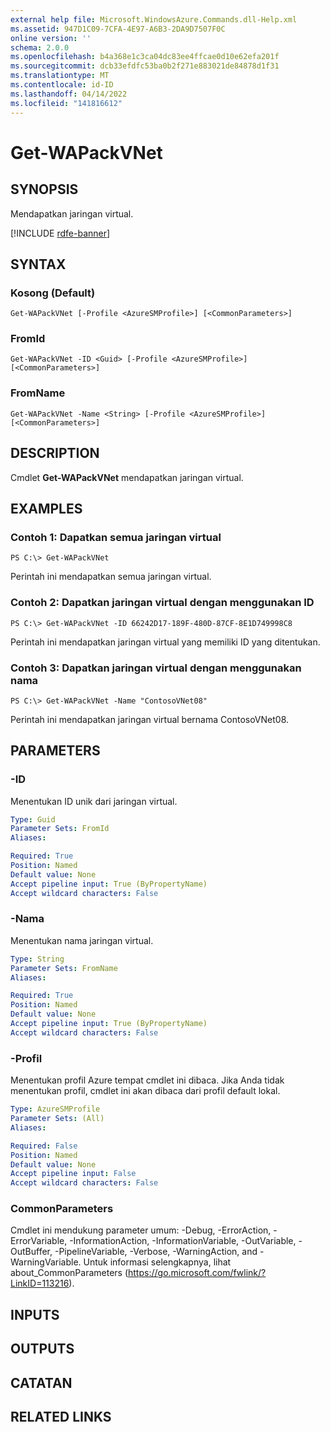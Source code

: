 ```yaml
---
external help file: Microsoft.WindowsAzure.Commands.dll-Help.xml
ms.assetid: 947D1C09-7CFA-4E97-A6B3-2DA9D7507F0C
online version: ''
schema: 2.0.0
ms.openlocfilehash: b4a368e1c3ca04dc83ee4ffcae0d10e62efa201f
ms.sourcegitcommit: dcb33efdfc53ba0b2f271e883021de84878d1f31
ms.translationtype: MT
ms.contentlocale: id-ID
ms.lasthandoff: 04/14/2022
ms.locfileid: "141816612"
---
```

# Get-WAPackVNet

## SYNOPSIS
Mendapatkan jaringan virtual.

[!INCLUDE [rdfe-banner](../../includes/rdfe-banner.md)]

## SYNTAX

### Kosong (Default)
```
Get-WAPackVNet [-Profile <AzureSMProfile>] [<CommonParameters>]
```

### FromId
```
Get-WAPackVNet -ID <Guid> [-Profile <AzureSMProfile>] [<CommonParameters>]
```

### FromName
```
Get-WAPackVNet -Name <String> [-Profile <AzureSMProfile>] [<CommonParameters>]
```

## DESCRIPTION
Cmdlet **Get-WAPackVNet** mendapatkan jaringan virtual.

## EXAMPLES

### Contoh 1: Dapatkan semua jaringan virtual
```
PS C:\> Get-WAPackVNet
```

Perintah ini mendapatkan semua jaringan virtual.

### Contoh 2: Dapatkan jaringan virtual dengan menggunakan ID
```
PS C:\> Get-WAPackVNet -ID 66242D17-189F-480D-87CF-8E1D749998C8
```

Perintah ini mendapatkan jaringan virtual yang memiliki ID yang ditentukan.

### Contoh 3: Dapatkan jaringan virtual dengan menggunakan nama
```
PS C:\> Get-WAPackVNet -Name "ContosoVNet08"
```

Perintah ini mendapatkan jaringan virtual bernama ContosoVNet08.

## PARAMETERS

### -ID
Menentukan ID unik dari jaringan virtual.

```yaml
Type: Guid
Parameter Sets: FromId
Aliases: 

Required: True
Position: Named
Default value: None
Accept pipeline input: True (ByPropertyName)
Accept wildcard characters: False
```

### -Nama
Menentukan nama jaringan virtual.

```yaml
Type: String
Parameter Sets: FromName
Aliases: 

Required: True
Position: Named
Default value: None
Accept pipeline input: True (ByPropertyName)
Accept wildcard characters: False
```

### -Profil
Menentukan profil Azure tempat cmdlet ini dibaca.
Jika Anda tidak menentukan profil, cmdlet ini akan dibaca dari profil default lokal.

```yaml
Type: AzureSMProfile
Parameter Sets: (All)
Aliases: 

Required: False
Position: Named
Default value: None
Accept pipeline input: False
Accept wildcard characters: False
```

### CommonParameters
Cmdlet ini mendukung parameter umum: -Debug, -ErrorAction, -ErrorVariable, -InformationAction, -InformationVariable, -OutVariable, -OutBuffer, -PipelineVariable, -Verbose, -WarningAction, and -WarningVariable. Untuk informasi selengkapnya, lihat about_CommonParameters (https://go.microsoft.com/fwlink/?LinkID=113216).

## INPUTS

## OUTPUTS

## CATATAN

## RELATED LINKS


